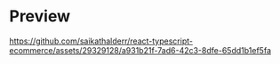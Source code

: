 # Preview

https://github.com/saikathalderr/react-typescript-ecommerce/assets/29329128/a931b21f-7ad6-42c3-8dfe-65dd1b1ef5fa
